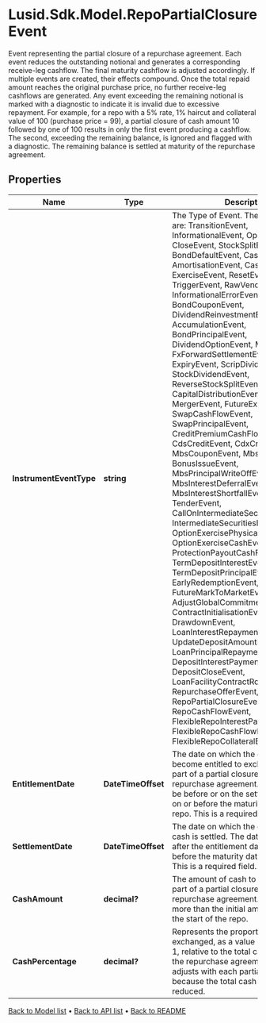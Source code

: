 # Lusid.Sdk.Model.RepoPartialClosureEvent
Event representing the partial closure of a repurchase   agreement. Each event reduces the outstanding notional   and generates a corresponding receive-leg cashflow. The   final maturity cashflow is adjusted accordingly.    If multiple events are created, their effects compound.   Once the total repaid amount reaches the original purchase   price, no further receive-leg cashflows are generated. Any   event exceeding the remaining notional is marked with a   diagnostic to indicate it is invalid due to excessive repayment.    For example, for a repo with a 5% rate, 1% haircut and   collateral value of 100 (purchase price = 99), a partial   closure of cash amount 10 followed by one of 100 results in   only the first event producing a cashflow. The second,   exceeding the remaining balance, is ignored and flagged   with a diagnostic. The remaining balance is settled at   maturity of the repurchase agreement.

## Properties

Name | Type | Description | Notes
------------ | ------------- | ------------- | -------------
**InstrumentEventType** | **string** | The Type of Event. The available values are: TransitionEvent, InformationalEvent, OpenEvent, CloseEvent, StockSplitEvent, BondDefaultEvent, CashDividendEvent, AmortisationEvent, CashFlowEvent, ExerciseEvent, ResetEvent, TriggerEvent, RawVendorEvent, InformationalErrorEvent, BondCouponEvent, DividendReinvestmentEvent, AccumulationEvent, BondPrincipalEvent, DividendOptionEvent, MaturityEvent, FxForwardSettlementEvent, ExpiryEvent, ScripDividendEvent, StockDividendEvent, ReverseStockSplitEvent, CapitalDistributionEvent, SpinOffEvent, MergerEvent, FutureExpiryEvent, SwapCashFlowEvent, SwapPrincipalEvent, CreditPremiumCashFlowEvent, CdsCreditEvent, CdxCreditEvent, MbsCouponEvent, MbsPrincipalEvent, BonusIssueEvent, MbsPrincipalWriteOffEvent, MbsInterestDeferralEvent, MbsInterestShortfallEvent, TenderEvent, CallOnIntermediateSecuritiesEvent, IntermediateSecuritiesDistributionEvent, OptionExercisePhysicalEvent, OptionExerciseCashEvent, ProtectionPayoutCashFlowEvent, TermDepositInterestEvent, TermDepositPrincipalEvent, EarlyRedemptionEvent, FutureMarkToMarketEvent, AdjustGlobalCommitmentEvent, ContractInitialisationEvent, DrawdownEvent, LoanInterestRepaymentEvent, UpdateDepositAmountEvent, LoanPrincipalRepaymentEvent, DepositInterestPaymentEvent, DepositCloseEvent, LoanFacilityContractRolloverEvent, RepurchaseOfferEvent, RepoPartialClosureEvent, RepoCashFlowEvent, FlexibleRepoInterestPaymentEvent, FlexibleRepoCashFlowEvent, FlexibleRepoCollateralEvent | 
**EntitlementDate** | **DateTimeOffset** | The date on which the counterparties become entitled   to exchange cash as part of a partial closure of the   repurchase agreement. The date must be before or on   the settlement date, and on or before the maturity   date of the repo. This is a required field. | [optional] 
**SettlementDate** | **DateTimeOffset** | The date on which the exchange of cash is settled.   The date must be on or after the entitlement date,  and on or before the maturity date of the repo.   This is a required field. | [optional] 
**CashAmount** | **decimal?** | The amount of cash to be exchanged as part of   a partial closure of the repurchase agreement.  It cannot be more than the initial amount of   cash at the start of the repo. | [optional] 
**CashPercentage** | **decimal?** | Represents the proportion of cash exchanged, as   a value between 0 and 1, relative to the total   cash involved in the repurchase agreement.  This value adjusts with each partial closure,   because the total cash amount is reduced. | [optional] 

[Back to Model list](../README.md#documentation-for-models) &#8226; [Back to API list](../README.md#documentation-for-api-endpoints) &#8226; [Back to README](../README.md)

